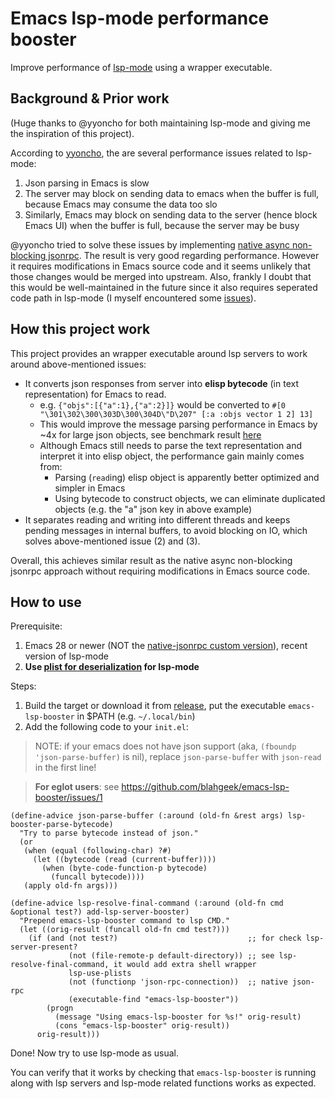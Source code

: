# Emacs lsp-mode performance booster

Improve performance of [lsp-mode](https://github.com/emacs-lsp/lsp-mode) using a wrapper executable.

## Background & Prior work

(Huge thanks to @yyoncho for both maintaining lsp-mode and giving me the inspiration of this project).

According to [yyoncho](https://www.reddit.com/r/emacs/comments/ymrkyn/comment/iv90q4i/?utm_source=share&utm_medium=web2x&context=3),
the are several performance issues related to lsp-mode:

1. Json parsing in Emacs is slow
2. The server may block on sending data to emacs when the buffer is full, because Emacs may consume the data too slo
3. Similarly, Emacs may block on sending data to the server (hence block Emacs UI) when the buffer is full, because the server may be busy

@yyoncho tried to solve these issues by implementing [native async non-blocking jsonrpc](https://github.com/emacs-lsp/emacs).
The result is very good regarding performance. However it requires modifications in Emacs source code and it seems unlikely that those changes would be merged into upstream.
Also, frankly I doubt that this would be well-maintained in the future since it also requires seperated code path in lsp-mode (I myself encountered some [issues](https://github.com/emacs-lsp/emacs/issues/12)).

## How this project work

This project provides an wrapper executable around lsp servers to work around above-mentioned issues:

- It converts json responses from server into **elisp bytecode** (in text representation) for Emacs to read.
    * e.g. `{"objs":[{"a":1},{"a":2}]}` would be converted to `#[0 "\301\302\300\303D\300\304D\"D\207" [:a :objs vector 1 2] 13]`
    * This would improve the message parsing performance in Emacs by ~4x for large json objects, see benchmark result [here](https://github.com/blahgeek/emacs-lsp-booster/actions/runs/7416840025/job/20182439682#step:5:142)
    * Although Emacs still needs to parse the text representation and interpret it into elisp object, the performance gain mainly comes from:
        * Parsing (`read`ing) elisp object is apparently better optimized and simpler in Emacs
        * Using bytecode to construct objects, we can eliminate duplicated objects (e.g. the "a" json key in above example)
- It separates reading and writing into different threads and keeps pending messages in internal buffers, to avoid blocking on IO, which solves above-mentioned issue (2) and (3).

Overall, this achieves similar result as the native async non-blocking jsonrpc approach without requiring modifications in Emacs source code.


## How to use

Prerequisite:

1. Emacs 28 or newer (NOT the [native-jsonrpc custom version](https://github.com/emacs-lsp/emacs)), recent version of lsp-mode
2. **Use [plist for deserialization](https://emacs-lsp.github.io/lsp-mode/page/performance/#use-plists-for-deserialization) for lsp-mode**

Steps:

1. Build the target or download it from [release](https://github.com/blahgeek/emacs-lsp-booster/releases), put the executable `emacs-lsp-booster` in $PATH (e.g. `~/.local/bin`)
2. Add the following code to your `init.el`:

> NOTE: if your emacs does not have json support (aka, `(fboundp 'json-parse-buffer)` is nil),
> replace `json-parse-buffer` with `json-read` in the first line!

> **For eglot users**: see https://github.com/blahgeek/emacs-lsp-booster/issues/1

```elisp
(define-advice json-parse-buffer (:around (old-fn &rest args) lsp-booster-parse-bytecode)
  "Try to parse bytecode instead of json."
  (or
   (when (equal (following-char) ?#)
     (let ((bytecode (read (current-buffer))))
       (when (byte-code-function-p bytecode)
         (funcall bytecode))))
   (apply old-fn args)))

(define-advice lsp-resolve-final-command (:around (old-fn cmd &optional test?) add-lsp-server-booster)
  "Prepend emacs-lsp-booster command to lsp CMD."
  (let ((orig-result (funcall old-fn cmd test?)))
    (if (and (not test?)                             ;; for check lsp-server-present?
             (not (file-remote-p default-directory)) ;; see lsp-resolve-final-command, it would add extra shell wrapper
             lsp-use-plists
             (not (functionp 'json-rpc-connection))  ;; native json-rpc
             (executable-find "emacs-lsp-booster"))
        (progn
          (message "Using emacs-lsp-booster for %s!" orig-result)
          (cons "emacs-lsp-booster" orig-result))
      orig-result)))
```

Done! Now try to use lsp-mode as usual.

You can verify that it works by checking that `emacs-lsp-booster` is running along with lsp servers and lsp-mode related functions works as expected.
